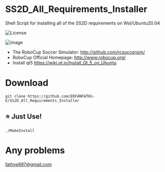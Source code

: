 # SS2D_All_Requirements_Installer
Shell Script for installing all of the SS2D requirements on Wsl/Ubuntu20.04

![License](https://img.shields.io/github/license/ERFANFATHI-E/SS2D_All_Requirements_Installer?color=blue)

![image](https://user-images.githubusercontent.com/1832537/49242985-f69a3c00-f3ea-11e8-97f5-9b0bfdfc4e1c.png)

- The RoboCup Soccer Simulator: http://github.com/rcsoccersim/
- RoboCup Official Homepage: http://www.robocup.org/
- Install qt5 https://wiki.qt.io/Install_Qt_5_on_Ubuntu
# Download

```
git clone https://github.com/ERFANFATHi-E/SS2D_All_Requirements_Installer
```

## :star: Just Use!

```
./MakeInstall
```

# Any problems
fathye897@gmail.com
